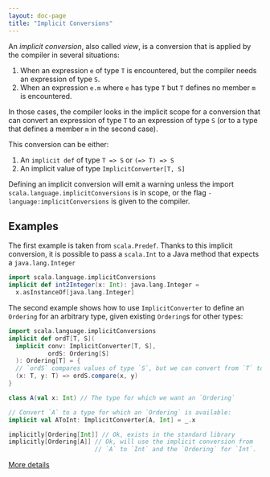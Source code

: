 ```yaml
---
layout: doc-page
title: "Implicit Conversions"
---
```


An _implicit conversion_, also called _view_, is a conversion that
is applied by the compiler in several situations:

1. When an expression `e` of type `T` is encountered, but the compiler
   needs an expression of type `S`.
1. When an expression `e.m` where `e` has type `T` but `T` defines no
   member `m` is encountered.

In those cases, the compiler looks in the implicit scope for a
conversion that can convert an expression of type `T` to an expression
of type `S` (or to a type that defines a member `m` in the second
case).

This conversion can be either:

1. An `implicit def` of type `T => S` or `(=> T) => S`
1. An implicit value of type `ImplicitConverter[T, S]`

Defining an implicit conversion will emit a warning unless the import
`scala.language.implicitConversions` is in scope, or the flag
`-language:implicitConversions` is given to the compiler.

## Examples

The first example is taken from `scala.Predef`. Thanks to this
implicit conversion, it is possible to pass a `scala.Int` to a Java
method that expects a `java.lang.Integer`

```scala
import scala.language.implicitConversions
implicit def int2Integer(x: Int): java.lang.Integer =
  x.asInstanceOf[java.lang.Integer]
```

The second example shows how to use `ImplicitConverter` to define an
`Ordering` for an arbitrary type, given existing `Ordering`s for other
types:

```scala
import scala.language.implicitConversions
implicit def ordT[T, S](
  implicit conv: ImplicitConverter[T, S],
           ordS: Ordering[S]
  ): Ordering[T] = {
  // `ordS` compares values of type `S`, but we can convert from `T` to `S`
  (x: T, y: T) => ordS.compare(x, y)
}

class A(val x: Int) // The type for which we want an `Ordering`

// Convert `A` to a type for which an `Ordering` is available:
implicit val AToInt: ImplicitConverter[A, Int] = _.x

implicitly[Ordering[Int]] // Ok, exists in the standard library
implicitly[Ordering[A]] // Ok, will use the implicit conversion from
                        // `A` to `Int` and the `Ordering` for `Int`.
```

[More details](implicit-conversions-spec.html)
